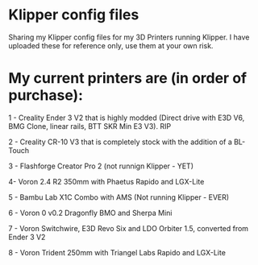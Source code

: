 # Klipper config files
Sharing my Klipper config files for my 3D Printers running Klipper.
I have uploaded these for reference only, use them at your own risk.

# My current printers are (in order of purchase):
1 - Creality Ender 3 V2 that is highly modded (Direct drive with E3D V6, BMG Clone, linear rails, BTT SKR Min E3 V3). RIP

2 - Creality CR-10 V3 that is completely stock with the addition of a BL-Touch

3 - Flashforge Creator Pro 2 (not runnign Klipper - YET)

4- Voron 2.4 R2 350mm with Phaetus Rapido and LGX-Lite

5 - Bambu Lab X1C Combo with AMS (Not running Klipper - EVER)

6 - Voron 0 v0.2 Dragonfly BMO and Sherpa Mini

7 - Voron Switchwire, E3D Revo Six and LDO Orbiter 1.5, converted from Ender 3 V2

8 - Voron Trident 250mm with Triangel Labs Rapido and LGX-Lite
